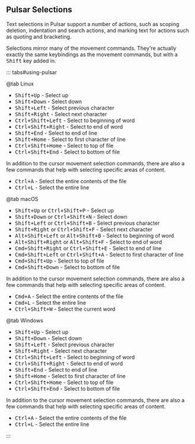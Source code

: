 ## Pulsar Selections

Text selections in Pulsar support a number of actions, such as scoping deletion,
indentation and search actions, and marking text for actions such as quoting and
bracketing.

Selections mirror many of the movement commands. They're actually exactly the
same keybindings as the movement commands, but with a <kbd>Shift</kbd> key added
in.

::: tabs#using-pulsar

@tab Linux

- <kbd>Shift+Up</kbd> - Select up
- <kbd>Shift+Down</kbd> - Select down
- <kbd>Shift+Left</kbd> - Select previous character
- <kbd>Shift+Right</kbd> - Select next character
- <kbd>Ctrl+Shift+Left</kbd> - Select to beginning of word
- <kbd>Ctrl+Shift+Right</kbd> - Select to end of word
- <kbd>Shift+End</kbd> - Select to end of line
- <kbd>Shift+Home</kbd> - Select to first character of line
- <kbd>Ctrl+Shift+Home</kbd> - Select to top of file
- <kbd>Ctrl+Shift+End</kbd> - Select to bottom of file

In addition to the cursor movement selection commands, there are also a few commands that help with selecting specific areas of content.

- <kbd>Ctrl+A</kbd> - Select the entire contents of the file
- <kbd>Ctrl+L</kbd> - Select the entire line

@tab macOS

- <kbd>Shift+Up</kbd> or <kbd>Ctrl+Shift+P</kbd> - Select up
- <kbd>Shift+Down</kbd> or <kbd>Ctrl+Shift+N</kbd> - Select down
- <kbd>Shift+Left</kbd> or <kbd>Ctrl+Shift+B</kbd> - Select previous character
- <kbd>Shift+Right</kbd> or <kbd>Ctrl+Shift+F</kbd> - Select next character
- <kbd>Alt+Shift+Left</kbd> or <kbd>Alt+Shift+B</kbd> - Select to beginning of word
- <kbd>Alt+Shift+Right</kbd> or <kbd>Alt+Shift+F</kbd> - Select to end of word
- <kbd>Cmd+Shift+Right</kbd> or <kbd>Ctrl+Shift+E</kbd> - Select to end of line
- <kbd>Cmd+Shift+Left</kbd> or <kbd>Ctrl+Shift+A</kbd> - Select to first character of line
- <kbd>Cmd+Shift+Up</kbd> - Select to top of file
- <kbd>Cmd+Shift+Down</kbd> - Select to bottom of file

In addition to the cursor movement selection commands, there are also a few commands that help with selecting specific areas of content.

- <kbd>Cmd+A</kbd> - Select the entire contents of the file
- <kbd>Cmd+L</kbd> - Select the entire line
- <kbd>Ctrl+Shift+W</kbd> - Select the current word

@tab Windows

- <kbd>Shift+Up</kbd> - Select up
- <kbd>Shift+Down</kbd> - Select down
- <kbd>Shift+Left</kbd> - Select previous character
- <kbd>Shift+Right</kbd> - Select next character
- <kbd>Ctrl+Shift+Left</kbd> - Select to beginning of word
- <kbd>Ctrl+Shift+Right</kbd> - Select to end of word
- <kbd>Shift+End</kbd> - Select to end of line
- <kbd>Shift+Home</kbd> - Select to first character of line
- <kbd>Ctrl+Shift+Home</kbd> - Select to top of file
- <kbd>Ctrl+Shift+End</kbd> - Select to bottom of file

In addition to the cursor movement selection commands, there are also a few commands that help with selecting specific areas of content.

- <kbd>Ctrl+A</kbd> - Select the entire contents of the file
- <kbd>Ctrl+L</kbd> - Select the entire line

:::
